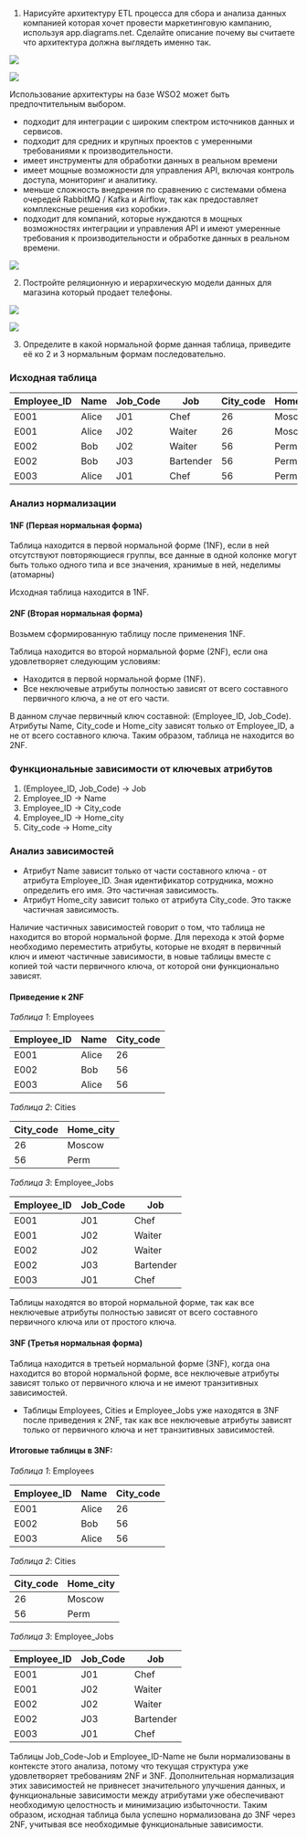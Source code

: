 1. Нарисуйте архитектуру ETL процесса для сбора и анализа данных компанией которая хочет провести маркетинговую кампанию, используя app.diagrams.net. Сделайте описание почему вы считаете что архитектура должна выглядеть именно так.

![](.hw_1_images/e0fedb0c.png)

![](.hw_1_images/a127bf54.png)

Использование архитектуры на базе WSO2 может быть предпочтительным выбором.
- подходит для интеграции с широким спектром источников данных и сервисов.
- подходит для средних и крупных проектов с умеренными требованиями к производительности.
- имеет инструменты для обработки данных в реальном времени
- имеет мощные возможности для управления API, включая контроль доступа, мониторинг и аналитику.
- меньше сложность внедрения по сравнению c системами обмена очередей RabbitMQ / Kafka и Airflow, так как предоставляет комплексные решения «из коробки».
- подходит для компаний, которые нуждаются в мощных возможностях интеграции и управления API и имеют умеренные требования к производительности и обработке данных в реальном времени.

![](.hw_1_images/99f1309e.png)

2. Постройте реляционную и иерархическую модели данных для магазина который продает телефоны.

![](.hw_1_images/2aae162b.png)

![](.hw_1_images/65123aa4.png)

3. Определите в какой нормальной форме данная таблица, приведите её ко 2 и 3 нормальным формам последовательно.

### Исходная таблица

| Employee_ID | Name  | Job_Code | Job       | City_code | Home_city |
|-------------|-------|----------|-----------|-----------|-----------|
| E001        | Alice | J01      | Chef      | 26        | Moscow    |
| E001        | Alice | J02      | Waiter    | 26        | Moscow    |
| E002        | Bob   | J02      | Waiter    | 56        | Perm      |
| E002        | Bob   | J03      | Bartender | 56        | Perm      |
| E003        | Alice | J01      | Chef      | 56        | Perm      |

### Анализ нормализации

#### 1NF (Первая нормальная форма)

Таблица находится в первой нормальной форме (1NF), если в ней отсутствуют повторяющиеся группы, все данные в одной колонке могут быть только одного типа и все значения, хранимые в ней, неделимы (атомарны)

Исходная таблица находится в 1NF.

#### 2NF (Вторая нормальная форма)

Возьмем сформированную таблицу после применения 1NF.

Таблица находится во второй нормальной форме (2NF), если она удовлетворяет следующим условиям:
- Находится в первой нормальной форме (1NF).
- Все неключевые атрибуты полностью зависят от всего составного первичного ключа, а не от его части.

В данном случае первичный ключ составной: (Employee_ID, Job_Code). Атрибуты Name, City_code и Home_city зависят только от Employee_ID, а не от всего составного ключа. Таким образом, таблица не находится во 2NF.

### Функциональные зависимости от ключевых атрибутов

1. (Employee_ID, Job_Code) -> Job
2. Employee_ID -> Name
3. Employee_ID -> City_code
4. Employee_ID -> Home_city
5. City_code -> Home_city

### Анализ зависимостей

- Атрибут Name зависит только от части составного ключа - от атрибута Employee_ID. Зная идентификатор сотрудника, можно определить его имя. Это частичная зависимость.
- Атрибут Home_city зависит только от атрибута City_code. Это также частичная зависимость.

Наличие частичных зависимостей говорит о том, что таблица не находится во второй нормальной форме. Для перехода к этой форме необходимо переместить атрибуты, которые не входят в первичный ключ и имеют частичные зависимости, в новые таблицы вместе с копией той части первичного ключа, от которой они функционально зависят.

#### Приведение к 2NF

*Таблица 1*: Employees

| Employee_ID | Name  | City_code |
|-------------|-------|-----------|
| E001        | Alice | 26        |
| E002        | Bob   | 56        |
| E003        | Alice | 56        |

*Таблица 2*: Cities

| City_code | Home_city |
|-----------|-----------|
| 26        | Moscow    |
| 56        | Perm      |

*Таблица 3*: Employee_Jobs

| Employee_ID | Job_Code | Job       |
|-------------|----------|-----------|
| E001        | J01      | Chef      |
| E001        | J02      | Waiter    |
| E002        | J02      | Waiter    |
| E002        | J03      | Bartender |
| E003        | J01      | Chef      |

Таблицы находятся во второй нормальной форме, так как все неключевые атрибуты полностью зависят от всего составного первичного ключа или от простого ключа.

#### 3NF (Третья нормальная форма)

Таблица находится в третьей нормальной форме (3NF), когда она находится во второй нормальной форме, все неключевые атрибуты зависят только от первичного ключа и не имеют транзитивных зависимостей.

- Таблицы Employees, Cities и Employee_Jobs уже находятся в 3NF после приведения к 2NF, так как все неключевые атрибуты зависят только от первичного ключа и нет транзитивных зависимостей.

#### Итоговые таблицы в 3NF:

*Таблица 1*: Employees

| Employee_ID | Name  | City_code |
|-------------|-------|-----------|
| E001        | Alice | 26        |
| E002        | Bob   | 56        |
| E003        | Alice | 56        |

*Таблица 2*: Cities

| City_code | Home_city |
|-----------|-----------|
| 26        | Moscow    |
| 56        | Perm      |

*Таблица 3*: Employee_Jobs

| Employee_ID | Job_Code | Job       |
|-------------|----------|-----------|
| E001        | J01      | Chef      |
| E001        | J02      | Waiter    |
| E002        | J02      | Waiter    |
| E002        | J03      | Bartender |
| E003        | J01      | Chef      |

Таблицы Job_Code-Job и Employee_ID-Name не были нормализованы в контексте этого анализа, потому что текущая структура уже удовлетворяет требованиям 2NF и 3NF. Дополнительная нормализация этих зависимостей не привнесет значительного улучшения данных, и функциональные зависимости между атрибутами уже обеспечивают необходимую целостность и минимизацию избыточности.
Таким образом, исходная таблица была успешно нормализована до 3NF через 2NF, учитывая все необходимые функциональные зависимости.
